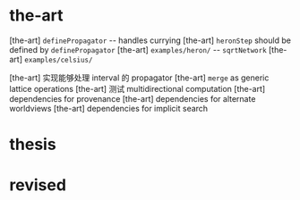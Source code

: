 # the-art

[the-art] `definePropagator` -- handles currying
[the-art] `heronStep` should be defined by `definePropagator`
[the-art] `examples/heron/` -- `sqrtNetwork`
[the-art] `examples/celsius/`

[the-art] 实现能够处理 interval 的 propagator
[the-art] `merge` as generic lattice operations
[the-art] 测试 multidirectional computation
[the-art] dependencies for provenance
[the-art] dependencies for alternate worldviews
[the-art] dependencies for implicit search

# thesis

# revised
